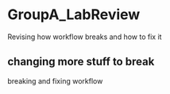 # GroupA_LabReview
Revising how workflow breaks and how to fix it

## changing more stuff to break
breaking and fixing workflow

